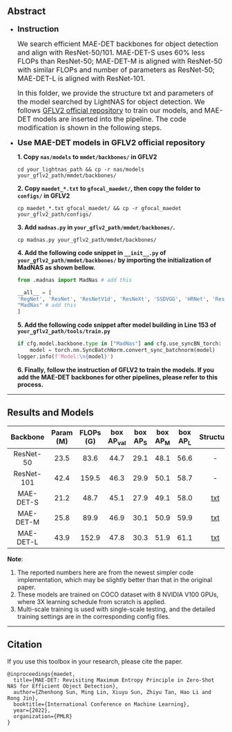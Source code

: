 ## Abstract

* **<font size=4>Instruction</font>**

    <font size=3>We search efficient MAE-DET backbones for object detection and align with ResNet-50/101. MAE-DET-S uses 60% less FLOPs than ResNet-50; MAE-DET-M is aligned with ResNet-50 with similar FLOPs and number of parameters as ResNet-50; MAE-DET-L is aligned with ResNet-101.   <br/>

    In this folder, we provide the structure txt and parameters of the model searched by LightNAS for object detection. We follows [GFLV2 official repository](https://github.com/implus/GFocalV2) to train our models, and MAE-DET models are inserted into the pipeline. The code modification is shown in the following steps.</font>   <br/>

* **<font size=4>Use MAE-DET models in GFLV2 official repository</font>**

    **1. Copy `nas/models` to `mmdet/backbones/` in GFLV2** 
    ```shell
    cd your_lightnas_path && cp -r nas/models your_gflv2_path/mmdet/backbones/
    ```

    **2. Copy `maedet_*.txt` to `gfocal_maedet/`, then copy the folder to `configs/`  in GFLV2** 
    ```shell
    cp maedet_*.txt gfocal_maedet/ && cp -r gfocal_maedet your_gflv2_path/configs/
    ```
    **3. Add `madnas.py` in `your_gflv2_path/mmdet/backbones/`.** 
    ```shell
    cp madnas.py your_gflv2_path/mmdet/backbones/
    ```
    **4. Add the following code snippet in `__init__.py` of `your_gflv2_path/mmdet/backbones/` by importing the initialization of MadNAS as shown bellow.** 
    ```python
    from .madnas import MadNas # add this

    __all__ = [
    'RegNet', 'ResNet', 'ResNetV1d', 'ResNeXt', 'SSDVGG', 'HRNet', 'Res2Net','HourglassNet', 'DetectoRS_ResNet', 'DetectoRS_ResNeXt', 'Darknet', 
    "MadNas" # add this
    ]
    ```
    **5. Add the following code snippet after model building in Line 153 of `your_gflv2_path/tools/train.py`** 
    ```python
    if cfg.model.backbone.type in ["MadNas"] and cfg.use_syncBN_torch:
        model = torch.nn.SyncBatchNorm.convert_sync_batchnorm(model)
    logger.info(f'Model:\n{model}')
    ```
    **6. Finally, follow the instruction of GFLV2 to train the models. If you add the MAE-DET backbones for other pipelines, please refer to this process.** 
***

## Results and Models

| Backbone | Param (M) | FLOPs (G) |   box AP<sub>val</sub> |   box AP<sub>S</sub> |   box AP<sub>M</sub>  |   box AP<sub>L</sub> | Structure | Download |
|:---------:|:---------:|:---------:|:-------:|:-------:|:-------:|:-------:|:--------:|:------:|
| ResNet-50 | 23.5 |    83.6    |  44.7 | 29.1 | 48.1 | 56.6  | - | - |
| ResNet-101| 42.4 |   159.5    |  46.3 | 29.9 | 50.1 | 58.7  | - | - |
| MAE-DET-S | 21.2 |    48.7    |  45.1 | 27.9 | 49.1 | 58.0  | [txt](maedet_s.txt)       |[model](https://idstcv.oss-cn-zhangjiakou.aliyuncs.com/LightNAS/detection/maedet-s/latest.pth) |
| MAE-DET-M | 25.8 |    89.9    |  46.9 | 30.1 | 50.9 | 59.9  | [txt](maedet_m.txt)       |[model](https://idstcv.oss-cn-zhangjiakou.aliyuncs.com/LightNAS/detection/maedet-m/latest.pth) |
| MAE-DET-L | 43.9 |    152.9   |  47.8 | 30.3 | 51.9 | 61.1  | [txt](maedet_l.txt)      |[model](https://idstcv.oss-cn-zhangjiakou.aliyuncs.com/LightNAS/detection/maedet-l/latest.pth) |


**Note**:

1. The reported numbers here are from the newest simpler code implementation, which may be slightly better than that in the original paper.
2. These models are trained on COCO dataset with 8 NVIDIA V100 GPUs, where 3X learning schedule from scratch is applied.
3. Multi-scale training is used with single-scale testing, and the detailed training settings are in the corresponding config files.

***
## Citation

If you use this toolbox in your research, please cite the paper.

```
@inproceedings{maedet,
  title={MAE-DET: Revisiting Maximum Entropy Principle in Zero-Shot NAS for Efficient Object Detection},
  author={Zhenhong Sun, Ming Lin, Xiuyu Sun, Zhiyu Tan, Hao Li and Rong Jin},
  booktitle={International Conference on Machine Learning},
  year={2022},
  organization={PMLR}
}
```